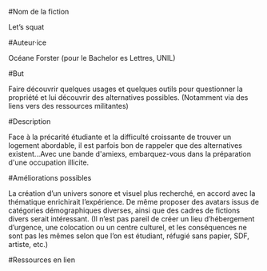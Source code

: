 #Nom de la fiction

Let’s squat

#Auteur·ice

Océane Forster (pour le Bachelor es Lettres, UNIL)

#But

Faire découvrir quelques usages et quelques outils pour questionner la propriété et lui découvrir des alternatives possibles. (Notamment via des liens vers des ressources militantes)


#Description 

Face à la précarité étudiante et la difficulté croissante de trouver un logement abordable, il est parfois bon de rappeler que des alternatives existent...Avec une bande d'amiexs, embarquez-vous dans la préparation d'une occupation illicite.


#Améliorations possibles

La création d’un univers sonore et visuel plus recherché, en accord avec la thématique enrichirait l’expérience. De même proposer des avatars issus de catégories démographiques diverses, ainsi que des cadres de fictions divers serait intéressant. (Il n’est pas pareil de créer un lieu d’hébergement d’urgence, une colocation ou un centre culturel, et les conséquences ne sont pas les mêmes selon que l’on est étudiant, réfugié sans papier, SDF, artiste, etc.) 

#Ressources en lien
